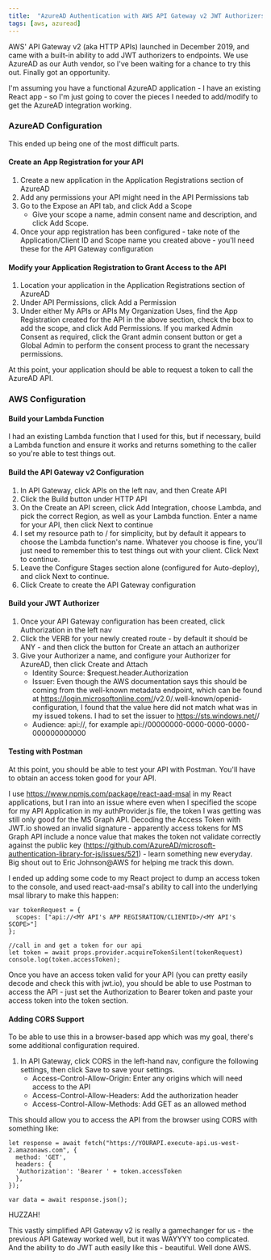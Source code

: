 ```yaml
---
title:  "AzureAD Authentication with AWS API Gateway v2 JWT Authorizers"
tags: [aws, azuread]
---
```


AWS' API Gateway v2 (aka HTTP APIs) launched in December 2019, and came with a built-in ability to add JWT authorizers to endpoints. We use AzureAD as our Auth vendor, so I've been waiting for a chance to try this out. Finally got an opportunity.

I'm assuming you have a functional AzureAD application - I have an existing React app - so I'm just going to cover the pieces I needed to add/modify to get the AzureAD integration working.

### AzureAD Configuration

This ended up being one of the most difficult parts.

#### Create an App Registration for your API

1. Create a new application in the Application Registrations section of AzureAD
2. Add any permissions your API might need in the API Permissions tab
3. Go to the Expose an API tab, and click Add a Scope
    * Give your scope a name, admin consent name and description, and click Add Scope.
4. Once your app registration has been configured - take note of the Application/Client ID and Scope name you created above - you'll need these for the API Gateway configuration
    
#### Modify your Application Registration to Grant Access to the API

1. Location your application in the Application Registrations section of AzureAD
2. Under API Permissions, click Add a Permission
3. Under either My APIs or APIs My Organization Uses, find the App Registration created for the API in the above section, check the box to add the scope, and click Add Permissions. If you marked Admin Consent as required, click the Grant admin consent button or get a Global Admin to perform the consent process to grant the necessary permissions.

At this point, your application should be able to request a token to call the AzureAD API.

### AWS Configuration

#### Build your Lambda Function

I had an existing Lambda function that I used for this, but if necessary, build a Lambda function and ensure it works and returns something to the caller so you're able to test things out.

#### Build the API Gateway v2 Configuration

1. In API Gateway, click APIs on the left nav, and then Create API
2. Click the Build button under HTTP API
3. On the Create an API screen, click Add Integration, choose Lambda, and pick the correct Region, as well as your Lambda function. Enter a name for your API, then click Next to continue
4. I set my resource path to / for simplicity, but by default it appears to choose the Lambda function's name. Whatever you choose is fine, you'll just need to remember this to test things out with your client. Click Next to continue.
5. Leave the Configure Stages section alone (configured for Auto-deploy), and click Next to continue.
6. Click Create to create the API Gateway configuration

#### Build your JWT Authorizer

1. Once your API Gateway configuration has been created, click Authorization in the left nav
2. Click the VERB for your newly created route - by default it should be ANY - and then click the button for Create an attach an authorizer
3. Give your Authorizer a name, and configure your Authorizer for AzureAD, then click Create and Attach
    * Identity Source: $request.header.Authorization
    * Issuer: Even though the AWS documentation says this should be coming from the well-known metadata endpoint, which can be found at https://login.microsoftonline.com/<YOUR AZUREAD TENANT GUID>/v2.0/.well-known/openid-configuration, I found that the value here did not match what was in my issued tokens. I had to set the issuer to https://sts.windows.net/<YOUR AZUREAD TENANT GUID>/
    * Audience: api://<API APP Registration Application ID>, for example api://00000000-0000-0000-0000-000000000000

#### Testing with Postman

At this point, you should be able to test your API with Postman. You'll have to obtain an access token good for your API.

I use <https://www.npmjs.com/package/react-aad-msal> in my React applications, but I ran into an issue where even when I specified the scope for my API Application in my authProvider.js file, the token I was getting was still only good for the MS Graph API. Decoding the Access Token with JWT.io showed an invalid signature - apparently access tokens for MS Graph API include a nonce value that makes the token not validate correctly against the public key (<https://github.com/AzureAD/microsoft-authentication-library-for-js/issues/521>) - learn something new everyday. Big shout out to Eric Johnson@AWS for helping me track this down.

I ended up adding some code to my React project to dump an access token to the console, and used react-aad-msal's ability to call into the underlying msal library to make this happen:
```
var tokenRequest = {
  scopes: ["api://<MY API's APP REGISRATION/CLIENTID>/<MY API's SCOPE>"]
};

//call in and get a token for our api
let token = await props.provider.acquireTokenSilent(tokenRequest)
console.log(token.accessToken);
```

Once you have an access token valid for your API (you can pretty easily decode and check this with jwt.io), you should be able to use Postman to access the API - just set the Authorization to Bearer token and paste your access token into the token section.

#### Adding CORS Support

To be able to use this in a browser-based app which was my goal, there's some additional configuration required.

1. In API Gateway, click CORS in the left-hand nav, configure the following settings, then click Save to save your settings.
    * Access-Control-Allow-Origin: Enter any origins which will need access to the API
    * Access-Control-Allow-Headers: Add the authorization header
    * Access-Control-Allow-Methods: Add GET as an allowed method
  
This should allow you to access the API from the browser using CORS with something like:
```
let response = await fetch("https://YOURAPI.execute-api.us-west-2.amazonaws.com", {
  method: 'GET',
  headers: {
  'Authorization': 'Bearer ' + token.accessToken
  },
});

var data = await response.json();
```

HUZZAH!

This vastly simplified API Gateway v2 is really a gamechanger for us - the previous API Gateway worked well, but it was WAYYYY too complicated. And the ability to do JWT auth easily like this - beautiful. Well done AWS.
